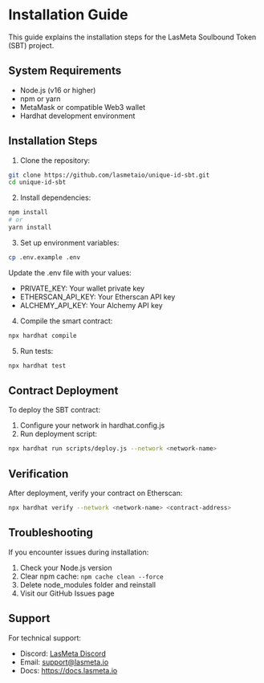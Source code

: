 # Installation Guide

This guide explains the installation steps for the LasMeta Soulbound Token (SBT) project.

## System Requirements

- Node.js (v16 or higher)
- npm or yarn
- MetaMask or compatible Web3 wallet
- Hardhat development environment

## Installation Steps

1. Clone the repository:
```bash
git clone https://github.com/lasmetaio/unique-id-sbt.git
cd unique-id-sbt
```

2. Install dependencies:
```bash
npm install
# or
yarn install
```

3. Set up environment variables:
```bash
cp .env.example .env
```
Update the .env file with your values:
- PRIVATE_KEY: Your wallet private key
- ETHERSCAN_API_KEY: Your Etherscan API key
- ALCHEMY_API_KEY: Your Alchemy API key

4. Compile the smart contract:
```bash
npx hardhat compile
```

5. Run tests:
```bash
npx hardhat test
```

## Contract Deployment

To deploy the SBT contract:

1. Configure your network in hardhat.config.js
2. Run deployment script:
```bash
npx hardhat run scripts/deploy.js --network <network-name>
```

## Verification

After deployment, verify your contract on Etherscan:
```bash
npx hardhat verify --network <network-name> <contract-address>
```

## Troubleshooting

If you encounter issues during installation:

1. Check your Node.js version
2. Clear npm cache: `npm cache clean --force`
3. Delete node_modules folder and reinstall
4. Visit our GitHub Issues page

## Support

For technical support:
- Discord: [LasMeta Discord](https://discord.gg/lasmeta)
- Email: support@lasmeta.io
- Docs: https://docs.lasmeta.io 